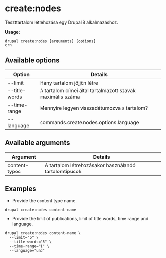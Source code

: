 # create:nodes
Teszttartalom létrehozása egy Drupal 8 alkalmazáshoz.

**Usage:**
```
drupal create:nodes [arguments] [options]
crn
```

## Available options
Option | Details
-------|-------------
--limit | Hány tartalom jöjjön létre
--title-words | A tartalom címei által tartalmazott szavak maximális száma
--time-range | Mennyire legyen visszadátumozva a tartalom?
--language | commands.create.nodes.options.language

## Available arguments
Argument | Details
---------|-------------
content-types | A tartalom létrehozásakor használandó tartalomtípusok

## Examples
* Provide the content type name.
```
drupal create:nodes content-name
```
* Provide the limit of publications, limit of title words, time range and language.
```
drupal create:nodes content-name \
  --limit="5" \
  --title-words="5" \
  --time-range="1" \
  --language="und"
```
